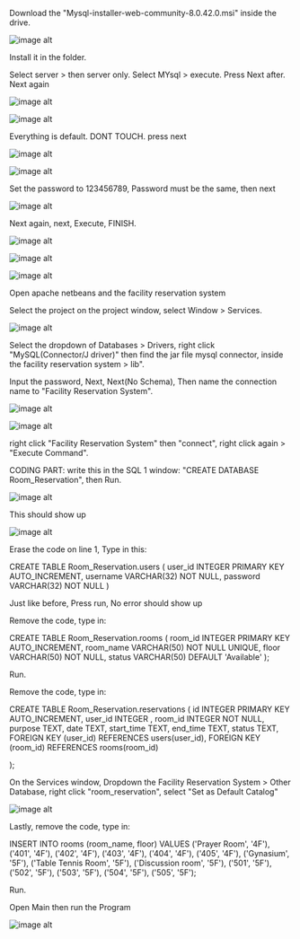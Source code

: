 Download the "Mysql-installer-web-community-8.0.42.0.msi" inside the drive.
 
 ![image alt](https://github.com/NokoAR/Facility-Reservation-System/blob/569b12874e127fcedc17d50206c26225e7460665/Images%20Tutorial/Mysql%20DL.PNG)

Install it in the folder.

Select server > then server only. Select MYsql > execute. Press Next after. Next again

![image alt](https://github.com/NokoAR/Facility-Reservation-System/blob/fc28cadf6e79ce0ec6af8e989b6fcde3cbd6fffe/Images%20Tutorial/3.PNG)

![image alt](https://github.com/NokoAR/Facility-Reservation-System/blob/ce7b6b63ff548689adb7e1c143270b167c368a77/Images%20Tutorial/3-1.PNG)

Everything is default. DONT TOUCH. press next

![image alt](https://github.com/NokoAR/Facility-Reservation-System/blob/ce7b6b63ff548689adb7e1c143270b167c368a77/Images%20Tutorial/4.PNG)

![image alt](https://github.com/NokoAR/Facility-Reservation-System/blob/ce7b6b63ff548689adb7e1c143270b167c368a77/Images%20Tutorial/4-1.PNG)

Set the password to 123456789, Password must be the same, then next

![image alt](https://github.com/NokoAR/Facility-Reservation-System/blob/ce7b6b63ff548689adb7e1c143270b167c368a77/Images%20Tutorial/5.PNG)

Next again, next, Execute, FINISH.

![image alt](https://github.com/NokoAR/Facility-Reservation-System/blob/ce7b6b63ff548689adb7e1c143270b167c368a77/Images%20Tutorial/6.PNG)

![image alt](https://github.com/NokoAR/Facility-Reservation-System/blob/ce7b6b63ff548689adb7e1c143270b167c368a77/Images%20Tutorial/6-1.PNG)

![image alt](https://github.com/NokoAR/Facility-Reservation-System/blob/ce7b6b63ff548689adb7e1c143270b167c368a77/Images%20Tutorial/6-2.PNG)

Open apache netbeans and the facility reservation system

Select the project on the project window, select Window > Services.

![image alt](https://github.com/NokoAR/Facility-Reservation-System/blob/ce7b6b63ff548689adb7e1c143270b167c368a77/Images%20Tutorial/8.PNG)

Select the dropdown of Databases > Drivers, right click "MySQL(Connector/J driver)" then find the jar file mysql connector, inside the facility reservation system > lib".

Input the password, Next, Next(No Schema), Then name the connection name to "Facility Reservation System".

![image alt](https://github.com/NokoAR/Facility-Reservation-System/blob/ce7b6b63ff548689adb7e1c143270b167c368a77/Images%20Tutorial/10.PNG)

![image alt](https://github.com/NokoAR/Facility-Reservation-System/blob/ce7b6b63ff548689adb7e1c143270b167c368a77/Images%20Tutorial/10-1.PNG)

right click "Facility Reservation System" then "connect", right click again > "Execute Command".

CODING PART: write this in the SQL 1 window: "CREATE DATABASE Room_Reservation", then Run.

![image alt](https://github.com/NokoAR/Facility-Reservation-System/blob/ce7b6b63ff548689adb7e1c143270b167c368a77/Images%20Tutorial/12.PNG)

This should show up

![image alt](https://github.com/NokoAR/Facility-Reservation-System/blob/ce7b6b63ff548689adb7e1c143270b167c368a77/Images%20Tutorial/13.PNG)

Erase the code on line 1, Type in this: 

CREATE TABLE Room_Reservation.users (
user_id INTEGER PRIMARY KEY AUTO_INCREMENT,
username VARCHAR(32) NOT NULL,
password VARCHAR(32) NOT NULL
)

Just like before, Press run, No error should show up

Remove the code, type in: 

CREATE TABLE Room_Reservation.rooms (
    room_id INTEGER PRIMARY KEY AUTO_INCREMENT,
    room_name VARCHAR(50) NOT NULL UNIQUE,
    floor VARCHAR(50) NOT NULL,
    status VARCHAR(50) DEFAULT 'Available' 
);

Run.

Remove the code, type in: 

CREATE TABLE Room_Reservation.reservations (
    id INTEGER PRIMARY KEY AUTO_INCREMENT,
    user_id INTEGER ,
    room_id INTEGER NOT NULL,
    purpose TEXT,
    date TEXT,
    start_time TEXT,
    end_time TEXT,
    status TEXT,
    FOREIGN KEY (user_id) REFERENCES users(user_id),
    FOREIGN KEY (room_id) REFERENCES rooms(room_id)

);

On the Services window, Dropdown the Facility Reservation System > Other Database, right click "room_reservation", select "Set as Default Catalog"

![image alt](https://github.com/NokoAR/Facility-Reservation-System/blob/ce7b6b63ff548689adb7e1c143270b167c368a77/Images%20Tutorial/19.PNG)

Lastly, remove the code, type in: 

INSERT INTO rooms (room_name, floor) VALUES
('Prayer Room', '4F'),
('401', '4F'),
('402', '4F'),
('403', '4F'),
('404', '4F'),
('405', '4F'),
('Gynasium', '5F'),
('Table Tennis Room', '5F'),
('Discussion room', '5F'),
('501', '5F'),
('502', '5F'),
('503', '5F'),
('504', '5F'),
('505', '5F');

Run.

Open Main then run the Program

![image alt](https://github.com/NokoAR/Facility-Reservation-System/blob/6e6ef09de4b4ea1109fed71dd3adc9deed784a23/Images%20Tutorial/MAIN.PNG)
